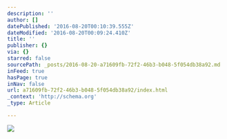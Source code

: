 ```yaml
---
description: ''
author: []
datePublished: '2016-08-20T00:10:39.555Z'
dateModified: '2016-08-20T00:09:24.410Z'
title: ''
publisher: {}
via: {}
starred: false
sourcePath: _posts/2016-08-20-a71609fb-72f2-46b3-b048-5f054db38a92.md
inFeed: true
hasPage: true
inNav: false
url: a71609fb-72f2-46b3-b048-5f054db38a92/index.html
_context: 'http://schema.org'
_type: Article

---
```

![](https://the-grid-user-content.s3-us-west-2.amazonaws.com/89cdf72e-4fa6-49a3-848e-24bdd0ae011b.jpg)